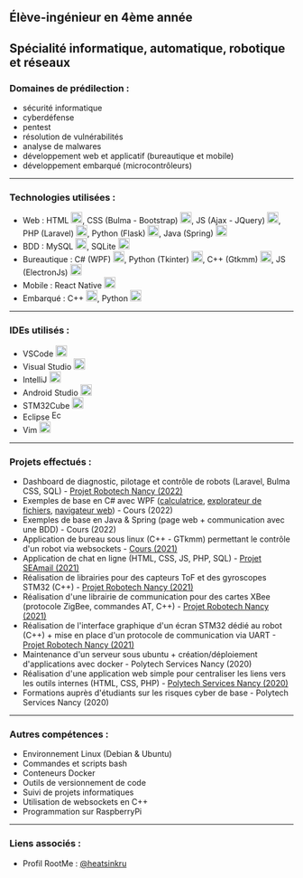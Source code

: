## Élève-ingénieur en 4ème année
## Spécialité informatique, automatique, robotique et réseaux

### Domaines de prédilection :
  
  - sécurité informatique
  - cyberdéfense
  - pentest
  - résolution de vulnérabilités
  - analyse de malwares
  - développement web et applicatif (bureautique et mobile)
  - développement embarqué (microcontrôleurs)
 
<hr>

### Technologies utilisées :


  - Web : HTML <a href="#"><img src="https://cdn-icons-png.flaticon.com/512/5968/5968267.png" alt="HTML" width="20" /></a>, CSS (Bulma - Bootstrap) <a href="#"><img src="https://cdn-icons-png.flaticon.com/512/5968/5968242.png" alt="CSS" width="20" /></a>, JS (Ajax - JQuery) <a href="#"><img src="https://cdn-icons-png.flaticon.com/512/5968/5968292.png" alt="JS" width="20" /></a>, PHP (Laravel) <a href="#"><img src="https://cdn-icons-png.flaticon.com/512/5968/5968332.png" alt="PHP" width="20" /></a>, Python (Flask) <a href="#"><img src="https://cdn-icons-png.flaticon.com/512/5968/5968242.png" alt="HTML" width="20" /></a>, Java (Spring) <a href="#"><img src="https://cdn-icons-png.flaticon.com/512/5968/5968282.png" alt="JAVA" width="20" /></a>
  - BDD : MySQL <a href="#"><img src="https://cdn-icons-png.flaticon.com/512/5968/5968313.png" alt="MySQL" width="20" /></a>, SQLite <a href="#"><img src="https://cdn-icons-png.flaticon.com/512/2306/2306173.png" alt="SQLite" width="20" /></a>
  - Bureautique : C# (WPF) <a href="#"><img src="https://cdn-icons-png.flaticon.com/512/6132/6132221.png" alt="C#" width="20" /></a>, Python (Tkinter) <a href="#"><img src="https://cdn-icons-png.flaticon.com/512/5968/5968350.png" alt="Python" width="20" /></a>, C++ (Gtkmm) <a href="#"><img src="https://cdn-icons-png.flaticon.com/512/6132/6132222.png" alt="C++" width="20" /></a>, JS (ElectronJs) <a href="#"><img src="https://cdn-icons-png.flaticon.com/512/5968/5968292.png" alt="JS" width="20" /></a>
  - Mobile : React Native <a href="#"><img src="https://cdn-icons-png.flaticon.com/512/1183/1183672.png" alt="React" width="20" /></a>
  - Embarqué : C++ <a href="#"><img src="https://cdn-icons-png.flaticon.com/512/6132/6132222.png" alt="C++" width="20" /></a>, Python <a href="#"><img src="https://cdn-icons-png.flaticon.com/512/5968/5968350.png" alt="Python" width="20" /></a>

<hr>

### IDEs utilisés :

  - VSCode <a href="#"><img src="https://code.visualstudio.com/assets/images/code-stable.png" alt="VSCode" width="20" /></a>
  - Visual Studio <a href="#"><img src="https://cdn-icons-png.flaticon.com/512/5968/5968389.png" alt="Visual Studio" width="20" /></a>
  - IntelliJ <a href="#"><img src="https://www.jetbrains.com/idea/img/idea-edu.svg" alt="IntelliJ" width="20" /></a>
  - Android Studio <a href="#"><img src="https://static.wikia.nocookie.net/logopedia/images/d/db/Android_Studio_Icon_2021.svg/revision/latest/scale-to-width-down/200?cb=20210305211354" alt="Android Studio" height="20" /></a>
  - STM32Cube <a href="#"><img src="https://www.eletimes.com/wp-content/uploads/2017/08/RS425_Module_STM32-1068x1068.png" alt="STM32Cube" width="20" /></a>
  - Eclipse <a href="#"><img src="https://www.eclipse.org/org/artwork/images/eclipse_ide_logo.png" alt="Eclipse" height="17" /></a>
  - Vim <a href="#"><img src="https://www.vim.org/images/vim_on_fire.gif" alt="Vim" height="20" /></a>

<hr>

### Projets effectués :
  
  - Dashboard de diagnostic, pilotage et contrôle de robots (Laravel, Bulma CSS, SQL) - [Projet Robotech Nancy (2022)](https://github.com/RobotechNancy/interface_maintenance)
  - Exemples de base en C# avec WPF ([calculatrice](https://github.com/heatsinkru/calculatrice_CSharp), [explorateur de fichiers](https://github.com/heatsinkru/explorateur_fichiers_CSharp), [navigateur web](https://github.com/heatsinkru/navigateur_web_CSharp)) - Cours (2022)
  - Exemples de base en Java & Spring (page web + communication avec une BDD) - Cours (2022)
  - Application de bureau sous linux (C++ - GTkmm) permettant le contrôle d'un robot via websockets - [Cours (2021)](https://github.com/heatsinkru/wifibot_Cpp)
  - Application de chat en ligne (HTML, CSS, JS, PHP, SQL) - [Projet SEAmail (2021)](https://github.com/SEAmail-International-Company/seamail)
  - Réalisation de librairies pour des capteurs ToF et des gyroscopes STM32 (C++) - [Projet Robotech Nancy (2021)](https://github.com/RobotechNancy/2021-2022/tree/main/informatique/Odometrie/Odom%C3%A9trie%20relative/MPU6050_gyro)
  - Réalisation d'une librairie de communication pour des cartes XBee (protocole ZigBee, commandes AT, C++) - [Projet Robotech Nancy (2021)](https://github.com/RobotechNancy/2021-2022/tree/main/informatique/Communication/Communication%20inter-robots)
  - Réalisation de l'interface graphique d'un écran STM32 dédié au robot (C++) + mise en place d'un protocole de communication via UART - [Projet Robotech Nancy (2021)](https://github.com/RobotechNancy/2021-2022/tree/main/informatique/Ecran)
  - Maintenance d'un serveur sous ubuntu + création/déploiement d'applications avec docker - Polytech Services Nancy (2020)
  - Réalisation d'une application web simple pour centraliser les liens vers les outils internes (HTML, CSS, PHP) - [Polytech Services Nancy (2020)](https://github.com/heatsinkru/board_psn)
  - Formations auprès d'étudiants sur les risques cyber de base - Polytech Services Nancy (2020)

<hr>

### Autres compétences : 
    
  - Environnement Linux (Debian & Ubuntu)
  - Commandes et scripts bash
  - Conteneurs Docker
  - Outils de versionnement de code
  - Suivi de projets informatiques
  - Utilisation de websockets en C++
  - Programmation sur RaspberryPi 

<hr>

### Liens associés :

  - Profil RootMe : [@heatsinkru](https://www.root-me.org/heatsinkru)
